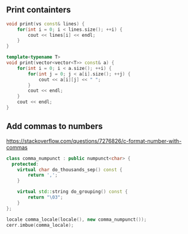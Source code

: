 ## Print containters
```cpp
void print(vs const& lines) {
    for(int i = 0; i < lines.size(); ++i) {
        cout << lines[i] << endl;
    }
}

template<typename T>
void print(vector<vector<T>> const& a) {
    for(int i = 0; i < a.size(); ++i) {
        for(int j = 0; j < a[i].size(); ++j) {
            cout << a[i][j] << " ";
        }
        cout << endl;
    }
    cout << endl;
}
```

## Add commas to numbers
https://stackoverflow.com/questions/7276826/c-format-number-with-commas
```cpp
class comma_numpunct : public numpunct<char> {
  protected:
    virtual char do_thousands_sep() const {
        return ',';
    }

    virtual std::string do_grouping() const {
        return "\03";
    }
};

locale comma_locale(locale(), new comma_numpunct());
cerr.imbue(comma_locale);
```
